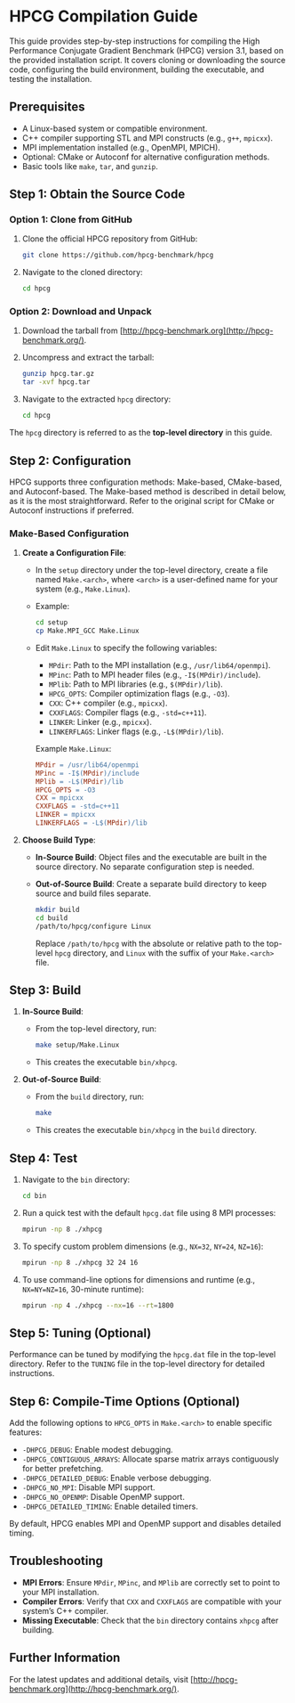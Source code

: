 
# HPCG Compilation Guide

This guide provides step-by-step instructions for compiling the High Performance Conjugate Gradient Benchmark (HPCG) version 3.1, based on the provided installation script. It covers cloning or downloading the source code, configuring the build environment, building the executable, and testing the installation.

## Prerequisites

- A Linux-based system or compatible environment.
- C++ compiler supporting STL and MPI constructs (e.g., `g++`, `mpicxx`).
- MPI implementation installed (e.g., OpenMPI, MPICH).
- Optional: CMake or Autoconf for alternative configuration methods.
- Basic tools like `make`, `tar`, and `gunzip`.

## Step 1: Obtain the Source Code

### Option 1: Clone from GitHub

1. Clone the official HPCG repository from GitHub:
    
    ```bash
    git clone https://github.com/hpcg-benchmark/hpcg
    ```
    
2. Navigate to the cloned directory:
    
    ```bash
    cd hpcg
    ```
    

### Option 2: Download and Unpack

1. Download the tarball from [http://hpcg-benchmark.org](http://hpcg-benchmark.org/).
2. Uncompress and extract the tarball:
    
    ```bash
    gunzip hpcg.tar.gz
    tar -xvf hpcg.tar
    ```
    
3. Navigate to the extracted `hpcg` directory:
    
    ```bash
    cd hpcg
    ```
    

The `hpcg` directory is referred to as the **top-level directory** in this guide.

## Step 2: Configuration

HPCG supports three configuration methods: Make-based, CMake-based, and Autoconf-based. The Make-based method is described in detail below, as it is the most straightforward. Refer to the original script for CMake or Autoconf instructions if preferred.

### Make-Based Configuration

1. **Create a Configuration File**:
    
    - In the `setup` directory under the top-level directory, create a file named `Make.<arch>`, where `<arch>` is a user-defined name for your system (e.g., `Make.Linux`).
        
    - Example:
        
        ```bash
        cd setup
        cp Make.MPI_GCC Make.Linux
        ```
        
    - Edit `Make.Linux` to specify the following variables:
        
        - `MPdir`: Path to the MPI installation (e.g., `/usr/lib64/openmpi`).
        - `MPinc`: Path to MPI header files (e.g., `-I$(MPdir)/include`).
        - `MPlib`: Path to MPI libraries (e.g., `$(MPdir)/lib`).
        - `HPCG_OPTS`: Compiler optimization flags (e.g., `-O3`).
        - `CXX`: C++ compiler (e.g., `mpicxx`).
        - `CXXFLAGS`: Compiler flags (e.g., `-std=c++11`).
        - `LINKER`: Linker (e.g., `mpicxx`).
        - `LINKERFLAGS`: Linker flags (e.g., `-L$(MPdir)/lib`).
        
        Example `Make.Linux`:
        
        ```makefile
        MPdir = /usr/lib64/openmpi
        MPinc = -I$(MPdir)/include
        MPlib = -L$(MPdir)/lib
        HPCG_OPTS = -O3
        CXX = mpicxx
        CXXFLAGS = -std=c++11
        LINKER = mpicxx
        LINKERFLAGS = -L$(MPdir)/lib
        ```
        
2. **Choose Build Type**:
    
    - **In-Source Build**: Object files and the executable are built in the source directory. No separate configuration step is needed.
    - **Out-of-Source Build**: Create a separate build directory to keep source and build files separate.
        
        ```bash
        mkdir build
        cd build
        /path/to/hpcg/configure Linux
        ```
        
        Replace `/path/to/hpcg` with the absolute or relative path to the top-level `hpcg` directory, and `Linux` with the suffix of your `Make.<arch>` file.

## Step 3: Build

1. **In-Source Build**:
    
    - From the top-level directory, run:
        
        ```bash
        make setup/Make.Linux
        ```
        
    - This creates the executable `bin/xhpcg`.
2. **Out-of-Source Build**:
    
    - From the `build` directory, run:
        
        ```bash
        make
        ```
        
    - This creates the executable `bin/xhpcg` in the `build` directory.

## Step 4: Test

1. Navigate to the `bin` directory:
    
    ```bash
    cd bin
    ```
    
2. Run a quick test with the default `hpcg.dat` file using 8 MPI processes:
    
    ```bash
    mpirun -np 8 ./xhpcg
    ```
    
3. To specify custom problem dimensions (e.g., `NX=32`, `NY=24`, `NZ=16`):
    
    ```bash
    mpirun -np 8 ./xhpcg 32 24 16
    ```
    
4. To use command-line options for dimensions and runtime (e.g., `NX=NY=NZ=16`, 30-minute runtime):
    
    ```bash
    mpirun -np 4 ./xhpcg --nx=16 --rt=1800
    ```
    

## Step 5: Tuning (Optional)

Performance can be tuned by modifying the `hpcg.dat` file in the top-level directory. Refer to the `TUNING` file in the top-level directory for detailed instructions.

## Step 6: Compile-Time Options (Optional)

Add the following options to `HPCG_OPTS` in `Make.<arch>` to enable specific features:

- `-DHPCG_DEBUG`: Enable modest debugging.
- `-DHPCG_CONTIGUOUS_ARRAYS`: Allocate sparse matrix arrays contiguously for better prefetching.
- `-DHPCG_DETAILED_DEBUG`: Enable verbose debugging.
- `-DHPCG_NO_MPI`: Disable MPI support.
- `-DHPCG_NO_OPENMP`: Disable OpenMP support.
- `-DHPCG_DETAILED_TIMING`: Enable detailed timers.

By default, HPCG enables MPI and OpenMP support and disables detailed timing.

## Troubleshooting

- **MPI Errors**: Ensure `MPdir`, `MPinc`, and `MPlib` are correctly set to point to your MPI installation.
- **Compiler Errors**: Verify that `CXX` and `CXXFLAGS` are compatible with your system’s C++ compiler.
- **Missing Executable**: Check that the `bin` directory contains `xhpcg` after building.

## Further Information

For the latest updates and additional details, visit [http://hpcg-benchmark.org](http://hpcg-benchmark.org/).